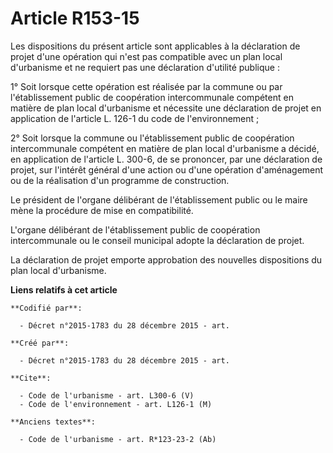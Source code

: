 # Article R153-15

Les dispositions du présent article sont applicables à la déclaration de projet d'une opération qui n'est pas compatible avec
un plan local d'urbanisme et ne requiert pas une déclaration d'utilité publique : 

1° Soit lorsque cette opération est réalisée par la commune ou par l'établissement public de coopération intercommunale
compétent en matière de plan local d'urbanisme et nécessite une déclaration de projet en application de l'article L. 126-1 du
code de l'environnement ; 

2° Soit lorsque la commune ou l'établissement public de coopération intercommunale compétent en matière de plan local
d'urbanisme a décidé, en application de l'article L. 300-6, de se prononcer, par une déclaration de projet, sur l'intérêt
général d'une action ou d'une opération d'aménagement ou de la réalisation d'un programme de construction. 

Le président de l'organe délibérant de l'établissement public ou le maire mène la procédure de mise en compatibilité. 

L'organe délibérant de l'établissement public de coopération intercommunale ou le conseil municipal adopte la déclaration de
projet. 

La déclaration de projet emporte approbation des nouvelles dispositions du plan local d'urbanisme.

**Liens relatifs à cet article**

	**Codifié par**:

	  - Décret n°2015-1783 du 28 décembre 2015 - art.

	**Créé par**:

	  - Décret n°2015-1783 du 28 décembre 2015 - art.

	**Cite**:

	  - Code de l'urbanisme - art. L300-6 (V)
	  - Code de l'environnement - art. L126-1 (M)

	**Anciens textes**:

	  - Code de l'urbanisme - art. R*123-23-2 (Ab)
